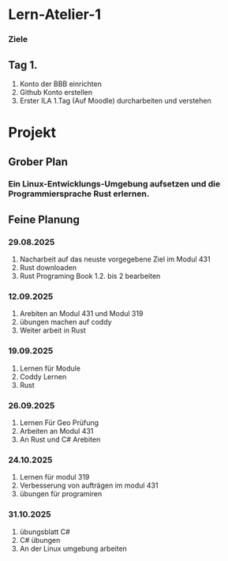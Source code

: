 # Lern-Atelier-1
### Ziele
## Tag 1.
1. Konto der BBB einrichten
2. Github Konto erstellen
3. Erster ILA 1.Tag (Auf Moodle) durcharbeiten und verstehen 

# Projekt
## Grober Plan 
### Ein Linux-Entwicklungs-Umgebung aufsetzen und die Programmiersprache Rust erlernen.
## Feine Planung
### 29.08.2025
1. Nacharbeit auf das neuste vorgegebene Ziel im Modul 431 
2. Rust downloaden
3. Rust Programing Book 1.2. bis 2 bearbeiten 
### 12.09.2025
1. Arebiten an Modul 431 und Modul 319
2. übungen machen auf coddy 
3. Weiter arbeit in Rust 
### 19.09.2025
1. Lernen für Module
2. Coddy Lernen
3. Rust
### 26.09.2025
1. Lernen Für Geo Prüfung
2. Arbeiten an Modul 431
3. An Rust und C# Arebiten
### 24.10.2025
1. Lernen für modul 319
2. Verbesserung von aufträgen im modul 431
3. übungen für programiren
### 31.10.2025
1. übungsblatt C#
2. C# übungen
3. An der Linux umgebung arbeiten 
